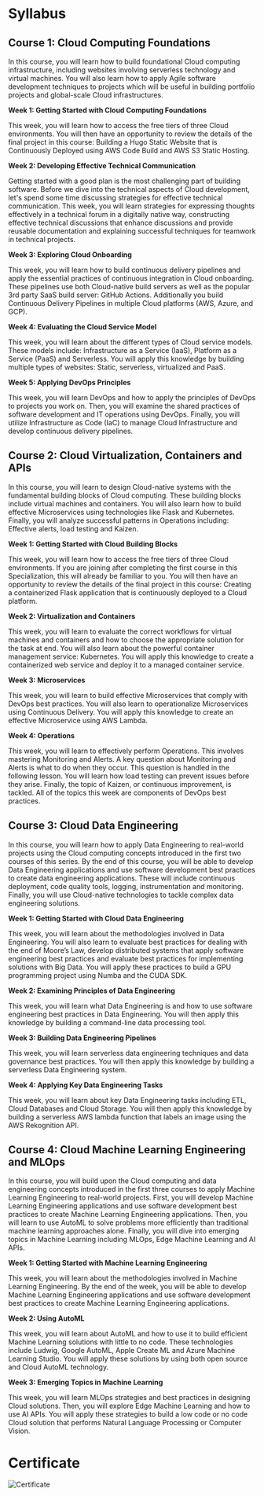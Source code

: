 # Syllabus

## Course 1: Cloud Computing Foundations

In this course, you will learn how to build foundational Cloud computing infrastructure, including websites involving serverless technology and virtual machines. You will also learn how to apply Agile software development techniques to projects which will be useful in building portfolio projects and global-scale Cloud infrastructures. 

**Week 1: Getting Started with Cloud Computing Foundations**

This week, you will learn how to access the free tiers of three Cloud environments. You will then have an opportunity to review the details of the final project in this course: Building a Hugo Static Website that is Continuously Deployed using AWS Code Build and AWS S3 Static Hosting.

**Week 2: Developing Effective Technical Communication**

Getting started with a good plan is the most challenging part of building software. Before we dive into the technical aspects of Cloud development, let's spend some time discussing strategies for effective technical communication. This week, you will learn strategies for expressing thoughts effectively in a technical forum in a digitally native way, constructing effective technical discussions that enhance discussions and provide reusable documentation and explaining successful techniques for teamwork in technical projects.

**Week 3: Exploring Cloud Onboarding**

This week, you will learn how to build continuous delivery pipelines and apply the essential practices of continuous integration in Cloud onboarding. These pipelines use both Cloud-native build servers as well as the popular 3rd party SaaS build server: GitHub Actions. Additionally you build Continuous Delivery Pipelines in multiple Cloud platforms (AWS, Azure, and GCP).

**Week 4: Evaluating the Cloud Service Model**

This week, you will learn about the different types of Cloud service models. These models include: Infrastructure as a Service (IaaS), Platform as a Service (PaaS) and Serverless. You will apply this knowledge by building multiple types of websites: Static, serverless, virtualized and PaaS.

**Week 5: Applying DevOps Principles**

This week, you will learn DevOps and how to apply the principles of DevOps to projects you work on. Then, you will examine the shared practices of software development and IT operations using DevOps. Finally, you will utilize Infrastructure as Code (IaC) to manage Cloud Infrastructure and develop continuous delivery pipelines.


## Course 2: Cloud Virtualization, Containers and APIs

In this course, you will learn to design Cloud-native systems with the fundamental building blocks of Cloud computing. These building blocks include virtual machines and containers. You will also learn how to build effective Microservices using technologies like Flask and Kubernetes. Finally, you will analyze successful patterns in Operations including: Effective alerts, load testing and Kaizen. 

**Week 1: Getting Started with Cloud Building Blocks**

This week, you will learn how to access the free tiers of three Cloud environments. If you are joining after completing the first course in this Specialization, this will already be familiar to you. You will then have an opportunity to review the details of the final project in this course: Creating a containerized Flask application that is continuously deployed to a Cloud platform.

**Week 2: Virtualization and Containers**

This week, you will learn to evaluate the correct workflows for virtual machines and containers and how to choose the appropriate solution for the task at end. You will also learn about the powerful container management service: Kubernetes. You will apply this knowledge to create a containerized web service and deploy it to a managed container service.

**Week 3: Microservices**

This week, you will learn to build effective Microservices that comply with DevOps best practices. You will also learn to operationalize Microservices using Continuous Delivery. You will apply this knowledge to create an effective Microservice using AWS Lambda.

**Week 4: Operations**

This week, you will learn to effectively perform Operations. This involves mastering Monitoring and Alerts. A key question about Monitoring and Alerts is what to do when they occur. This question is handled in the following lesson. You will learn how load testing can prevent issues before they arise. Finally, the topic of Kaizen, or continuous improvement, is tackled. All of the topics this week are components of DevOps best practices.


## Course 3: Cloud Data Engineering

In this course, you will learn how to apply Data Engineering to real-world projects using the Cloud computing concepts introduced in the first two courses of this series. By the end of this course, you will be able to develop Data Engineering applications and use software development best practices to create data engineering applications. These will include continuous deployment, code quality tools, logging, instrumentation and monitoring. Finally, you will use Cloud-native technologies to tackle complex data engineering solutions.

**Week 1: Getting Started with Cloud Data Engineering**

This week, you will learn about the methodologies involved in Data Engineering. You will also learn to evaluate best practices for dealing with the end of Moore’s Law, develop distributed systems that apply software engineering best practices and evaluate best practices for implementing solutions with Big Data. You will apply these practices to build a GPU programming project using Numba and the CUDA SDK.

**Week 2: Examining Principles of Data Engineering**

This week, you will learn what Data Engineering is and how to use software engineering best practices in Data Engineering. You will then apply this knowledge by building a command-line data processing tool.

**Week 3: Building Data Engineering Pipelines**

This week, you will learn serverless data engineering techniques and data governance best practices. You will then apply this knowledge by building a serverless Data Engineering system.

**Week 4: Applying Key Data Engineering Tasks**

This week, you will learn about key Data Engineering tasks including ETL, Cloud Databases and Cloud Storage. You will then apply this knowledge by building a serverless AWS lambda function that labels an image using the AWS Rekognition API.


## Course 4: Cloud Machine Learning Engineering and MLOps

In this course, you will build upon the Cloud computing and data engineering concepts introduced in the first three courses to apply Machine Learning Engineering to real-world projects. First, you will develop Machine Learning Engineering applications and use software development best practices to create Machine Learning Engineering applications. Then, you will learn to use AutoML to solve problems more efficiently than traditional machine learning approaches alone. Finally, you will dive into emerging topics in Machine Learning including MLOps, Edge Machine Learning and AI APIs. 

**Week 1: Getting Started with Machine Learning Engineering**

This week, you will learn about the methodologies involved in Machine Learning Engineering. By the end of the week, you will be able to develop Machine Learning Engineering applications and use software development best practices to create Machine Learning Engineering applications.

**Week 2: Using AutoML**

This week, you will learn about AutoML and how to use it to build efficient Machine Learning solutions with little to no code. These technologies include Ludwig, Google AutoML, Apple Create ML and Azure Machine Learning Studio. You will apply these solutions by using both open source and Cloud AutoML technology.

**Week 3: Emerging Topics in Machine Learning**

This week, you will learn MLOps strategies and best practices in designing Cloud solutions. Then, you will explore Edge Machine Learning and how to use AI APIs. You will apply these strategies to build a low code or no code Cloud solution that performs Natural Language Processing or Computer Vision.


# Certificate

![Certificate](https://s3.amazonaws.com/coursera_assets/meta_images/generated/CERTIFICATE_LANDING_PAGE/CERTIFICATE_LANDING_PAGE~6HMDVFDLRGEQ/CERTIFICATE_LANDING_PAGE~6HMDVFDLRGEQ.jpeg)
